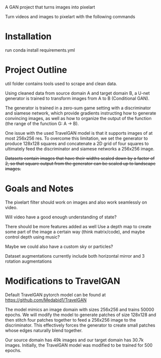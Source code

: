 A GAN project that turns images into pixelart

Turn videos and images to pixelart with the following commands

# Installation
run conda install requirements.yml

# Project Outline
util folder contains tools used to scrape and clean data.

Using cleaned data from source domain A and target domain B, a U-net generator is trained to transform images from A to B (Conditional GAN).

The generator is trained in a zero-sum game setting with a discriminator and siamese network, which provide gradients instructing how to generate convincing images, as well as how to organize the output of the function (the range of the function G: A -> B).

One issue with the used TravelGAN model is that it supports images of at most 256x256 res. To overcome this limitation, we set the generator to produce 128x128 squares and concatenate a 2D grid of four squares to ultimately feed the discriminator and siamese networks a 256x256 image.

~~Datasets contain images that have their widths scaled down by a factor of 2, so that square output from the generator can be scaled up to landscape images.~~

# Goals and Notes
The pixelart filter should work on images and also work seamlessly on video.

Will video have a good enough understanding of state?

There should be more features added as well
Use a depth map to create some part of the image a certain way (think matrix/code), and maybe control depth using music?

Maybe we could also have a custom sky or particles?

Dataset augmentations currently include both horizontal mirror and 3 rotation augmentations

# Modifications to TravelGAN

Default TravelGAN pytorch model can be found at https://github.com/Medabid1/TravelGAN

The model mimics an image domain with sizes 256x256 and trains 50000 epochs.
We will modify the model to generate patches of size 128x128 and then stitch four patches together
to feed a 256x256 image to the discriminator. This effectively forces the generator to create
small patches whose edges naturally blend together.

Our source domain has 49k images and our target domain has 30.7k images. Initially, the
TravelGAN model was modified to be trained for 500 epochs.